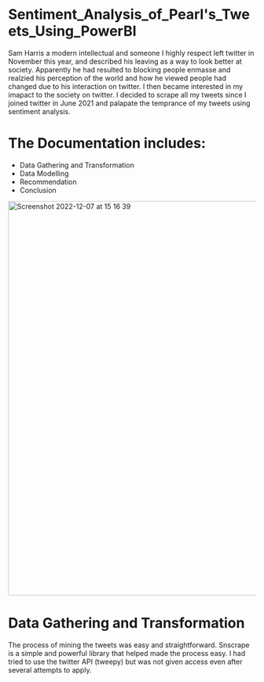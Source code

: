 # Sentiment_Analysis_of_Pearl's_Tweets_Using_PowerBI

Sam Harris a modern intellectual and someone I highly respect left twitter in November this year, and described his leaving as a way to look better at society. Apparently he had resulted to blocking people enmasse and realzied his perception of the world and how he viewed people had changed due to his interaction on twitter. 
I then became interested in my imapact to the society on twitter.
I decided to scrape all my tweets since I joined twitter in June 2021 and palapate the temprance of my tweets using sentiment analysis.

# The Documentation includes:
- Data Gathering and Transformation
- Data Modelling
- Recommendation
- Conclusion
<img width="802" alt="Screenshot 2022-12-07 at 15 16 39" src="https://user-images.githubusercontent.com/103274172/206217614-233edec9-ab57-43a2-b506-4377832562fb.png">



# Data Gathering and Transformation
The process of mining the tweets was easy and straightforward. Snscrape is a simple and powerful library that helped made the process easy. I had tried to use the twitter API (tweepy) but was not given access even after several attempts to apply.
